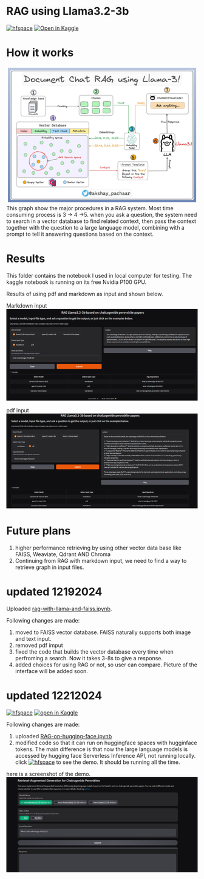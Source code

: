 # RAG using Llama3.2-3b
[![hfspace](https://img.shields.io/badge/🤗-Space%20demo-yellow)](https://huggingface.co/spaces/holyhigh666/RAG-chalcogenide-perovskite) 
[![Open in Kaggle](https://img.shields.io/badge/open_in_Kaggle-blue?style=flat&logo=kaggle)](https://www.kaggle.com/code/haoleihui/cp-rag-llms)

# How it works

[![theory](RAG_theory.png)](https://x.com/akshay_pachaar/status/1816088897505615925)
This graph show the major procedures in a RAG system. Most time consuming process is 3 -> 4 ->5. when you ask a question, the system need to search in a vector database to find related context, then pass the context together with the question to a large language model, combining with a prompt to tell it answering questions based on the context.
# Results
This folder contains the notebook I used in local computer for testing. The kaggle notebook is running on its free Nvidia P100 GPU.

Results of using pdf and markdown as input and shown below.

Markdown input
![md](RAG-md.PNG)

pdf input
![md](RAG-pdf.PNG)

# Future plans
1. higher performance retrieving by using other vector data base like FAISS, Weaviate, Qdrant AND Chroma
2. Continuing from RAG with markdown input, we need to find a way to retrieve graph in input files.

# updated 12192024

Uploaded [rag-with-llama-and-faiss.ipynb](./rag-with-llama-and-faiss.ipynb). 

Following changes are made:

1. moved to FAISS vector database. FAISS naturally supports both image and text input.
2. removed pdf imput
3. fixed the code that builds the vector database every time when perfroming a search. Now it takes 3-8s to give a response.
4. added choices for using RAG or not, so user can compare. Picture of the interface will be added soon.

# updated 12212024
[![hfspace](https://img.shields.io/badge/🤗-Space%20demo-yellow)](https://huggingface.co/spaces/holyhigh666/RAG-chalcogenide-perovskite)
[![open in Kaggle](https://img.shields.io/badge/open_in_Kaggle-blue?style=flat&logo=kaggle)](https://www.kaggle.com/code/haoleihui/huggingface-website-successful)

Following changes are made:
1. uploaded [RAG-on-hugging-face.ipynb](RAG-on-hugging-face.ipynb)
2. modified code so that it can run on huggingface spaces with hugginface tokens. The main difference is that now the large language models is accessed by hugging face Serverless Inference API, not running locally. click [![hfspace](https://img.shields.io/badge/🤗-Space%20demo-yellow)](https://huggingface.co/spaces/holyhigh666/RAG-chalcogenide-perovskite) to see the demo. It should be running all the time.

here is a screenshot of the demo.
![demo](huggingface_demo.png)


